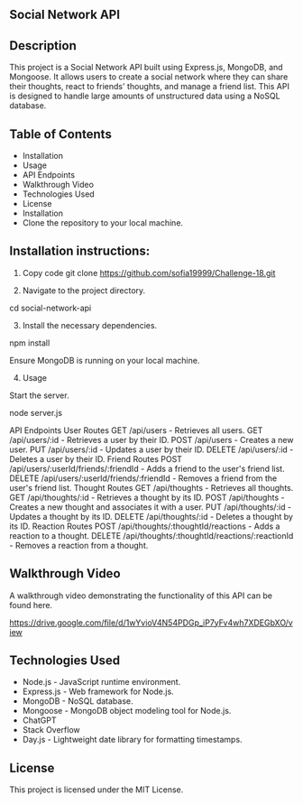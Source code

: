 
## Social Network API


## Description
This project is a Social Network API built using Express.js, MongoDB, and Mongoose. It allows users to create a social network where they can share their thoughts, react to friends' thoughts, and manage a friend list. This API is designed to handle large amounts of unstructured data using a NoSQL database.

## Table of Contents
* Installation
* Usage
* API Endpoints
* Walkthrough Video
* Technologies Used
* License
* Installation
* Clone the repository to your local machine.

## Installation instructions:
1. Copy code
git clone https://github.com/sofia19999/Challenge-18.git


2. Navigate to the project directory.

 cd social-network-api

3. Install the necessary dependencies.

npm install

Ensure MongoDB is running on your local machine.

4. Usage

Start the server.

node server.js 

API Endpoints
User Routes
GET /api/users - Retrieves all users.
GET /api/users/:id - Retrieves a user by their ID.
POST /api/users - Creates a new user.
PUT /api/users/:id - Updates a user by their ID.
DELETE /api/users/:id - Deletes a user by their ID.
Friend Routes
POST /api/users/:userId/friends/:friendId - Adds a friend to the user's friend list.
DELETE /api/users/:userId/friends/:friendId - Removes a friend from the user's friend list.
Thought Routes
GET /api/thoughts - Retrieves all thoughts.
GET /api/thoughts/:id - Retrieves a thought by its ID.
POST /api/thoughts - Creates a new thought and associates it with a user.
PUT /api/thoughts/:id - Updates a thought by its ID.
DELETE /api/thoughts/:id - Deletes a thought by its ID.
Reaction Routes
POST /api/thoughts/:thoughtId/reactions - Adds a reaction to a thought.
DELETE /api/thoughts/:thoughtId/reactions/:reactionId - Removes a reaction from a thought.



## Walkthrough Video
A walkthrough video demonstrating the functionality of this API can be found here.

https://drive.google.com/file/d/1wYvioV4N54PDGp_iP7yFv4wh7XDEGbXO/view


## Technologies Used
- Node.js - JavaScript runtime environment.
- Express.js - Web framework for Node.js.
- MongoDB - NoSQL database.
- Mongoose - MongoDB object modeling tool for Node.js.
- ChatGPT
- Stack Overflow
- Day.js - Lightweight date library for formatting timestamps.


## License
This project is licensed under the MIT License.









